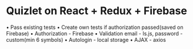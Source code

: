 # Quizlet on React + Redux + Firebase
• Pass existing tests
• Create own tests if authorization passed(saved on Firebase)
• Authorization - Firebase
• Validation email - Is.js, password - custom(min 6 symbols)
• Autologin - local storage
• AJAX - axios
